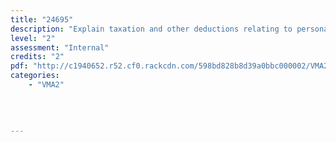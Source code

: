 ```yaml
---
title: "24695"
description: "Explain taxation and other deductions relating to personal income"
level: "2"
assessment: "Internal"
credits: "2"
pdf: "http://c1940652.r52.cf0.rackcdn.com/598bd828b8d39a0bbc000002/VMA2-24695.pdf"
categories:
    - "VMA2"
    
    
    
    
---
```

